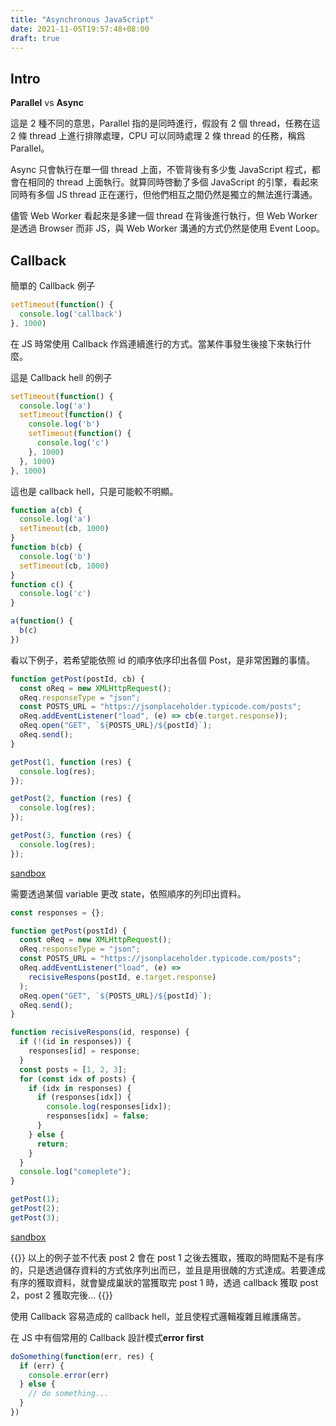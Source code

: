 ```yaml
---
title: "Asynchronous JavaScript"
date: 2021-11-05T19:57:48+08:00
draft: true
---
```


## Intro

**Parallel** vs **Async** 

這是 2 種不同的意思，Parallel 指的是同時進行，假設有 2 個 thread，任務在這 2 條 thread 上進行排隊處理，CPU 可以同時處理 2 條 thread 的任務，稱爲 Parallel。

Async 只會執行在單一個 thread 上面，不管背後有多少隻 JavaScript 程式，都會在相同的 thread 上面執行。就算同時啓動了多個 JavaScript 的引擎，看起來同時有多個 JS thread 正在運行，但他們相互之間仍然是獨立的無法進行溝通。

儘管 Web Worker 看起來是多建一個 thread 在背後進行執行，但 Web Worker 是透過 Browser 而非 JS，與 Web Worker 溝通的方式仍然是使用 Event Loop。

## Callback

簡單的 Callback 例子

```javascript
setTimeout(function() {
  console.log('callback')
}, 1000)
```

在 JS 時常使用 Callback 作爲連續進行的方式。當某件事發生後接下來執行什麼。

這是 Callback hell 的例子

```javascript
setTimeout(function() {
  console.log('a')
  setTimeout(function() {
    console.log('b')
    setTimeout(function() {
      console.log('c')
    }, 1000)
  }, 1000)
}, 1000)
```
這也是 callback hell，只是可能較不明顯。

```javascript
function a(cb) {
  console.log('a')
  setTimeout(cb, 1000)
}
function b(cb) {
  console.log('b')
  setTimeout(cb, 1000)
}
function c() {
  console.log('c')
}

a(function() {
  b(c)
})
```

看以下例子，若希望能依照 id 的順序依序印出各個 Post，是非常困難的事情。

```javascript
function getPost(postId, cb) {
  const oReq = new XMLHttpRequest();
  oReq.responseType = "json";
  const POSTS_URL = "https://jsonplaceholder.typicode.com/posts";
  oReq.addEventListener("load", (e) => cb(e.target.response));
  oReq.open("GET", `${POSTS_URL}/${postId}`);
  oReq.send();
}

getPost(1, function (res) {
  console.log(res);
});

getPost(2, function (res) {
  console.log(res);
});

getPost(3, function (res) {
  console.log(res);
});
```
[sandbox](https://codesandbox.io/s/youthful-snow-gu6vu?file=/src/index.js)

需要透過某個 variable 更改 state，依照順序的列印出資料。

```javascript
const responses = {};

function getPost(postId) {
  const oReq = new XMLHttpRequest();
  oReq.responseType = "json";
  const POSTS_URL = "https://jsonplaceholder.typicode.com/posts";
  oReq.addEventListener("load", (e) =>
    recisiveRespons(postId, e.target.response)
  );
  oReq.open("GET", `${POSTS_URL}/${postId}`);
  oReq.send();
}

function recisiveRespons(id, response) {
  if (!(id in responses)) {
    responses[id] = response;
  }
  const posts = [1, 2, 3];
  for (const idx of posts) {
    if (idx in responses) {
      if (responses[idx]) {
        console.log(responses[idx]);
        responses[idx] = false;
      }
    } else {
      return;
    }
  }
  console.log("comeplete");
}

getPost(1);
getPost(2);
getPost(3);
```
[sandbox](https://codesandbox.io/s/shy-https-2g7os?file=/src/index.js)

{{<note>}}
以上的例子並不代表 post 2 會在 post 1 之後去獲取，獲取的時間點不是有序的，只是透過儲存資料的方式依序列出而已，並且是用很醜的方式達成。若要達成有序的獲取資料，就會變成巢狀的當獲取完 post 1 時，透過 callback 獲取 post 2，post 2 獲取完後...
{{</note>}}

使用 Callback 容易造成的 callback hell，並且使程式邏輯複雜且維護痛苦。

在 JS 中有個常用的 Callback 設計模式**error first**

```javascript
doSomething(function(err, res) {
  if (err) {
    console.error(err)
  } else {
    // do something...
  }
})
```